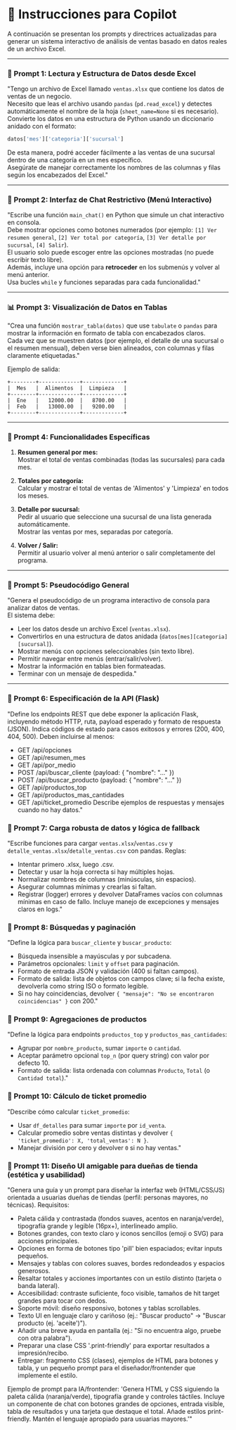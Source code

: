# 🧭 Instrucciones para Copilot 

A continuación se presentan los prompts y directrices actualizadas para generar un sistema interactivo de análisis de ventas basado en datos reales de un archivo Excel.

---

### 🧩 Prompt 1: Lectura y Estructura de Datos desde Excel

"Tengo un archivo de Excel llamado `ventas.xlsx` que contiene los datos de ventas de un negocio.  
Necesito que leas el archivo usando `pandas` (`pd.read_excel`) y detectes automáticamente el nombre de la hoja (`sheet_name=None` si es necesario).  
Convierte los datos en una estructura de Python usando un diccionario anidado con el formato:

```python
datos['mes']['categoria']['sucursal']
```

De esta manera, podré acceder fácilmente a las ventas de una sucursal dentro de una categoría en un mes específico.  
Asegúrate de manejar correctamente los nombres de las columnas y filas según los encabezados del Excel."

---

### 💬 Prompt 2: Interfaz de Chat Restrictivo (Menú Interactivo)

"Escribe una función `main_chat()` en Python que simule un chat interactivo en consola.  
Debe mostrar opciones como botones numerados (por ejemplo: `[1] Ver resumen general`, `[2] Ver total por categoría`, `[3] Ver detalle por sucursal`, `[4] Salir`).  
El usuario solo puede escoger entre las opciones mostradas (no puede escribir texto libre).  
Además, incluye una opción para **retroceder** en los submenús y volver al menú anterior.  
Usa bucles `while` y funciones separadas para cada funcionalidad."

---

### 📊 Prompt 3: Visualización de Datos en Tablas

"Crea una función `mostrar_tabla(datos)` que use `tabulate` o `pandas` para mostrar la información en formato de tabla con encabezados claros.  
Cada vez que se muestren datos (por ejemplo, el detalle de una sucursal o el resumen mensual), deben verse bien alineados, con columnas y filas claramente etiquetadas."

Ejemplo de salida:

```
+--------+-------------+-------------+
|  Mes   |  Alimentos  |  Limpieza   |
+--------+-------------+-------------+
|  Ene   |   12000.00  |   8700.00   |
|  Feb   |   13000.00  |   9200.00   |
+--------+-------------+-------------+
```

---

### 🧠 Prompt 4: Funcionalidades Específicas

1. **Resumen general por mes:**  
   Mostrar el total de ventas combinadas (todas las sucursales) para cada mes.

2. **Totales por categoría:**  
   Calcular y mostrar el total de ventas de 'Alimentos' y 'Limpieza' en todos los meses.

3. **Detalle por sucursal:**  
   Pedir al usuario que seleccione una sucursal de una lista generada automáticamente.  
   Mostrar las ventas por mes, separadas por categoría.

4. **Volver / Salir:**  
   Permitir al usuario volver al menú anterior o salir completamente del programa.

---

### 🧩 Prompt 5: Pseudocódigo General

"Genera el pseudocódigo de un programa interactivo de consola para analizar datos de ventas.  
El sistema debe:
- Leer los datos desde un archivo Excel (`ventas.xlsx`).
- Convertirlos en una estructura de datos anidada (`datos[mes][categoria][sucursal]`).
- Mostrar menús con opciones seleccionables (sin texto libre).
- Permitir navegar entre menús (entrar/salir/volver).
- Mostrar la información en tablas bien formateadas.
- Terminar con un mensaje de despedida."

---

### 🧩 Prompt 6: Especificación de la API (Flask)
"Define los endpoints REST que debe exponer la aplicación Flask, incluyendo método HTTP, ruta, payload esperado y formato de respuesta (JSON). Indica códigos de estado para casos exitosos y errores (200, 400, 404, 500). Deben incluirse al menos:
- GET /api/opciones
- GET /api/resumen_mes
- GET /api/por_medio
- POST /api/buscar_cliente (payload: { "nombre": "..." })
- POST /api/buscar_producto (payload: { "nombre": "..." })
- GET /api/productos_top
- GET /api/productos_mas_cantidades
- GET /api/ticket_promedio
Describe ejemplos de respuestas y mensajes cuando no hay datos."

### 🧩 Prompt 7: Carga robusta de datos y lógica de fallback
"Escribe funciones para cargar `ventas.xlsx`/`ventas.csv` y `detalle_ventas.xlsx`/`detalle_ventas.csv` con pandas. Reglas:
- Intentar primero .xlsx, luego .csv.
- Detectar y usar la hoja correcta si hay múltiples hojas.
- Normalizar nombres de columnas (minúsculas, sin espacios).
- Asegurar columnas mínimas y crearlas si faltan.
- Registrar (logger) errores y devolver DataFrames vacíos con columnas mínimas en caso de fallo.
Incluye manejo de excepciones y mensajes claros en logs."

### 🧩 Prompt 8: Búsquedas y paginación
"Define la lógica para `buscar_cliente` y `buscar_producto`:
- Búsqueda insensible a mayúsculas y por subcadena.
- Parámetros opcionales: `limit` y `offset` para paginación.
- Formato de entrada JSON y validación (400 si faltan campos).
- Formato de salida: lista de objetos con campos clave; si la fecha existe, devolverla como string ISO o formato legible.
- Si no hay coincidencias, devolver `{ "mensaje": "No se encontraron coincidencias" }` con 200."

### 🧩 Prompt 9: Agregaciones de productos
"Define la lógica para endpoints `productos_top` y `productos_mas_cantidades`:
- Agrupar por `nombre_producto`, sumar `importe` o `cantidad`.
- Aceptar parámetro opcional `top_n` (por query string) con valor por defecto 10.
- Formato de salida: lista ordenada con columnas `Producto`, `Total` (o `Cantidad total`)."

### 🧩 Prompt 10: Cálculo de ticket promedio
"Describe cómo calcular `ticket_promedio`:
- Usar `df_detalles` para sumar `importe` por `id_venta`.
- Calcular promedio sobre ventas distintas y devolver `{ 'ticket_promedio': X, 'total_ventas': N }`.
- Manejar división por cero y devolver `0` si no hay ventas."

### 🧩 Prompt 11: Diseño UI amigable para dueñas de tienda (estética y usabilidad)
"Genera una guía y un prompt para diseñar la interfaz web (HTML/CSS/JS) orientada a usuarias dueñas de tiendas (perfil: personas mayores, no técnicas). Requisitos:

- Paleta cálida y contrastada (fondos suaves, acentos en naranja/verde), tipografía grande y legible (16px+), interlineado amplio.
- Botones grandes, con texto claro y iconos sencillos (emoji o SVG) para acciones principales.
- Opciones en forma de botones tipo 'pill' bien espaciados; evitar inputs pequeños.
- Mensajes y tablas con colores suaves, bordes redondeados y espacios generosos.
- Resaltar totales y acciones importantes con un estilo distinto (tarjeta o banda lateral).
- Accesibilidad: contraste suficiente, foco visible, tamaños de hit target grandes para tocar con dedos.
- Soporte móvil: diseño responsivo, botones y tablas scrollables.
- Texto UI en lenguaje claro y cariñoso (ej.: "Buscar producto" -> "Buscar producto (ej. 'aceite')").
- Añadir una breve ayuda en pantalla (ej.: "Si no encuentra algo, pruebe con otra palabra").
- Preparar una clase CSS '.print-friendly' para exportar resultados a impresión/recibo.
- Entregar: fragmento CSS (clases), ejemplos de HTML para botones y tabla, y un pequeño prompt para el diseñador/frontender que implemente el estilo.

Ejemplo de prompt para IA/frontender:
'Genera HTML y CSS siguiendo la paleta cálida (naranja/verde), tipografía grande y controles táctiles. Incluye un componente de chat con botones grandes de opciones, entrada visible, tabla de resultados y una tarjeta que destaque el total. Añade estilos print-friendly. Mantén el lenguaje apropiado para usuarias mayores.'"
